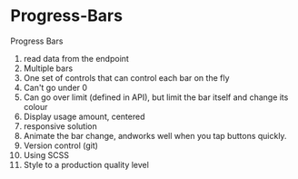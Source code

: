 # Progress-Bars
Progress Bars 

1. read data from the endpoint
2. Multiple bars
3. One set of controls that can control each bar on the fly
4. Can't go under 0
5. Can go over limit (defined in API), but limit the bar itself and change its colour
6. Display usage amount, centered
7. responsive solution
8. Animate the bar change, andworks well when you tap buttons quickly.
9. 	Version control (git)
10. Using SCSS
11. Style to a production quality level